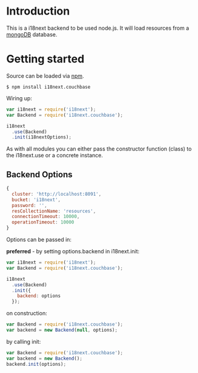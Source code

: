 # Introduction

This is a i18next backend to be used node.js. It will load resources from a [mongoDB](https://www.mongodb.org) database.

# Getting started

Source can be loaded via [npm](https://www.npmjs.com/package/i18next.couchbase).

```
$ npm install i18next.couchbase
```

Wiring up:

```js
var i18next = require('i18next');
var Backend = require('i18next.couchbase');

i18next
  .use(Backend)
  .init(i18nextOptions);
```

As with all modules you can either pass the constructor function (class) to the i18next.use or a concrete instance.

## Backend Options

```js
{
  cluster: 'http://localhost:8091',
  bucket: 'i18next',
  password: '',
  resCollectionName: 'resources',
  connectionTimeout: 10000,
  operationTimeout: 10000
}
```

Options can be passed in:

**preferred** - by setting options.backend in i18next.init:

```js
var i18next = require('i18next');
var Backend = require('i18next.couchbase');

i18next
  .use(Backend)
  .init({
    backend: options
  });
```

on construction:

```js
var Backend = require('i18next.couchbase');
var backend = new Backend(null, options);
```

by calling init:

```js
var Backend = require('i18next.couchbase');
var backend = new Backend();
backend.init(options);
```
